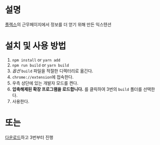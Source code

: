 # 설명
[플렉스](https://flex.team/)의 근무페이지에서 정보를 더 얻기 위해 만든 익스텐션

# 설치 및 사용 방법
1. `npm install` or `yarn add`
2. `npm run build` or `yarn build`
3. *옵션* `build` 파일을 적절한 디렉터리로 옮긴다.
4. `chrome://extension`에 접속한다.
5. 우측 상단에 있는 개발자 모드를 켠다.
6. **압축해제된 확장 프로그램을 로드합니다.** 를 클릭하여 3번의 `build` 폴더를 선택한다.
7. 사용한다.

# 또는
[다운로드](https://www.icloud.com/iclouddrive/067kBwUFramcmV1xNSTUQdnpw#flex_extention_v1.3)하고 3번부터 진행
